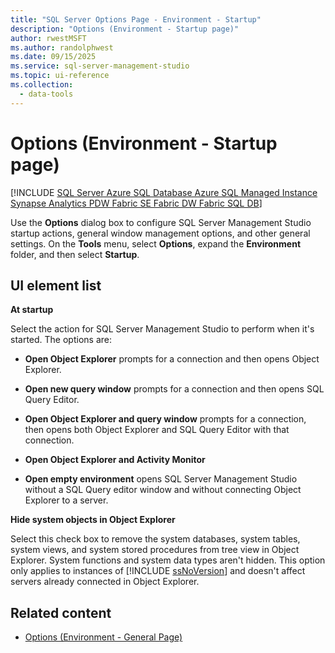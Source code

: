 ```yaml
---
title: "SQL Server Options Page - Environment - Startup"
description: "Options (Environment - Startup page)"
author: rwestMSFT
ms.author: randolphwest
ms.date: 09/15/2025
ms.service: sql-server-management-studio
ms.topic: ui-reference
ms.collection:
  - data-tools
---
```


# Options (Environment - Startup page)

[!INCLUDE [SQL Server Azure SQL Database Azure SQL Managed Instance Synapse Analytics PDW Fabric SE Fabric DW Fabric SQL DB](../includes/applies-to-version/sql-asdb-asdbmi-asa-pdw-fabricse-fabricdw-fabricsqldb.md)]

Use the **Options** dialog box to configure SQL Server Management Studio startup actions, general window management options, and other general settings. On the **Tools** menu, select **Options**, expand the **Environment** folder, and then select **Startup**.

## UI element list

**At startup**

Select the action for SQL Server Management Studio to perform when it's started. The options are:

- **Open Object Explorer** prompts for a connection and then opens Object Explorer.

- **Open new query window** prompts for a connection and then opens SQL Query Editor.

- **Open Object Explorer and query window** prompts for a connection, then opens both Object Explorer and SQL Query Editor with that connection.

- **Open Object Explorer and Activity Monitor**

- **Open empty environment** opens SQL Server Management Studio without a SQL Query editor window and without connecting Object Explorer to a server.

**Hide system objects in Object Explorer**

Select this check box to remove the system databases, system tables, system views, and system stored procedures from tree view in Object Explorer. System functions and system data types aren't hidden. This option only applies to instances of [!INCLUDE [ssNoVersion](../includes/ssnoversion-md.md)] and doesn't affect servers already connected in Object Explorer.

## Related content

- [Options (Environment - General Page)](options-environment-general-page.md)
